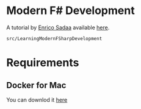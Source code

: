 # Modern F# Development

A tutorial by [Enrico Sadaa](https://github.com/enricosada) available [here](https://enricosada.github.io/openfsharp-workshop).

```
src/LearningModernFSharpDevelopment
```

# Requirements

## Docker for Mac

You can downlod it [here](https://download.docker.com/mac/stable/Docker.dmg)

